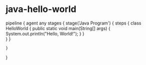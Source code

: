 # java-hello-world
pipeline {
    agent any
    stages {
        stage('Java Program') {
            steps {
    class HelloWorld {
    public static void main(String[] args) {
    System.out.println("Hello, World!"); 
    }
}    
            }
        }	
		
    }
}
